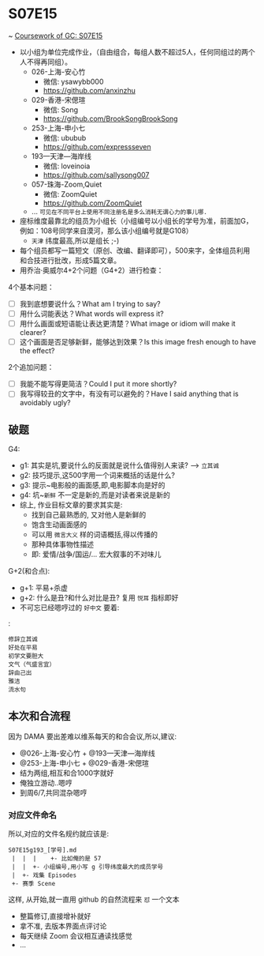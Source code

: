 # S07E15 
~ [Coursework of GC: S07E15](https://paper.dropbox.com/doc/print/MfSHGmyO8Na8cxI0ioIik?print=true)

- 以小组为单位完成作业，（自由组合，每组人数不超过5人，任何同组过的两个人不得再同组）。
    + 026-上海-安心竹 
        * 微信: ysawybb000
        * https://github.com/anxinzhu 
    + 029-香港-宋偲瑄
        * 微信: Song
        * https://github.com/BrookSongBrookSong 
    + 253-上海-申小七
        * 微信: ububub
        * https://github.com/expressseven 
    + 193—天津—海岸线
        * 微信: loveinoia
        * https://github.com/sallysong007 
    + 057-珠海-Zoom,Quiet
        * 微信: ZoomQuiet
        * https://github.com/ZoomQuiet 
    + ... `可见在不同平台上使用不同注册名是多么消耗无谓心力的事儿哪.`
- 座标维度最靠北的组员为小组长（小组编号以小组长的学号为准，前面加G，例如：108号同学来自漠河，那么该小组编号就是G108）
    + `天津` 纬度最高,所以是组长 ;-)
- 每个组员都写一篇短文（原创、改编、翻译即可），500来字，全体组员利用和合技进行批改，形成5篇文章。
- 用乔治·奥威尔4+2个问题（G4+2）进行检查：

4个基本问题：

- [ ] 我到底想要说什么？What am I trying to say?
- [ ] 用什么词能表达？What words will express it?
- [ ] 用什么画面或短语能让表达更清楚？What image or idiom will make it clearer?
- [ ] 这个画面是否足够新鲜，能够达到效果？Is this image fresh enough to have the effect?

2个追加问题：


- [ ] 我能不能写得更简洁？Could I put it more shortly?
- [ ] 我写得较丑的文字中，有没有可以避免的？Have I said anything that is avoidably ugly?

## 破题

G4:

- g1: 其实是坑,要说什么的反面就是说什么值得别人来读? --> `立其诚`
- g2: 技巧提示,这500字用一个词来概括的话是什么?
- g3: 提示~电影般的画面感,即,电影脚本向是好的
- g4: 坑~`新鲜` 不一定是新的,而是对读者来说是新的
- 综上, 作业目标文章的要求其实是:
    + 找到自己最熟悉的, 又对他人是新鲜的
    + 饱含生动画面感的
    + 可以用 `微言大义` 样的词语概括,得以传播的
    + 那种具体事物性描述
    + 即: 爱情/战争/国运/... 宏大叙事的不对味儿

G+2(和合点):

- g+1: 平易+杀虚
- g+2: 什么是丑?和什么对比是丑? 复用 `悦耳` 指标即好
- 不可忘已经嗯哼过的 `好中文` 要着:

:

    修辞立其诚
    好处在平易
    初学文要胆大
    文气（气盛言宜）
    辞由己出
    雅洁
    流水句


## 本次和合流程
因为 DAMA 要出差难以维系每天的和合会议,所以,建议:

- @026-上海-安心竹 + @193—天津—海岸线 
- @253-上海-申小七 + @029-香港-宋偲瑄
- 结为两组,相互和合1000字就好
- 俺独立游动..嗯哼
- 到周6/7,共同混杂嗯哼


### 对应文件命名

所以,对应的文件名规约就应该是:

    S07E15g193_[学号].md
     |  |  |    +- 比如俺的是 57
     |  |  +- 小组编号,用小写 g 引导纬度最大的成员学号
     |  +- 戏集 Episodes
     +- 赛季 Scene

这样, 从开始,就一直用 github 的自然流程来 `怼` 一个文本

- 整篇修订,直接增补就好
- 拿不准, 去版本界面点评讨论
- 每天继续 Zoom 会议相互通读找感觉
- ...



